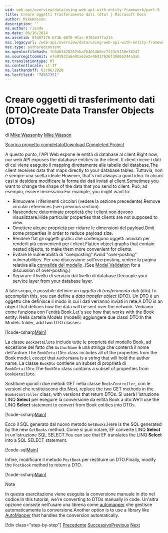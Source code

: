 ```yaml
---
uid: web-api/overview/data/using-web-api-with-entity-framework/part-5
title: Creare oggetti Trasferimento dati (dto) | Microsoft Docs
author: MikeWasson
description: ''
ms.author: riande
ms.date: 06/16/2014
ms.assetid: 0fd07176-b74b-48f0-9fac-0f02e3ffa213
msc.legacyurl: /web-api/overview/data/using-web-api-with-entity-framework/part-5
msc.type: authoredcontent
ms.openlocfilehash: fc0463420207eba764014b8ec7123c5150e38247
ms.sourcegitcommit: e7e91932a6e91a63e2e46417626f39d6b244a3ab
ms.translationtype: MT
ms.contentlocale: it-IT
ms.lasthandoff: 03/06/2020
ms.locfileid: "78557351"
---
```

# <a name="create-data-transfer-objects-dtos"></a><span data-ttu-id="f7856-102">Creare oggetti di trasferimento dati (DTO)</span><span class="sxs-lookup"><span data-stu-id="f7856-102">Create Data Transfer Objects (DTOs)</span></span>

<span data-ttu-id="f7856-103">di [Mike Wasson](https://github.com/MikeWasson)</span><span class="sxs-lookup"><span data-stu-id="f7856-103">by [Mike Wasson](https://github.com/MikeWasson)</span></span>

[<span data-ttu-id="f7856-104">Scarica progetto completato</span><span class="sxs-lookup"><span data-stu-id="f7856-104">Download Completed Project</span></span>](https://github.com/MikeWasson/BookService)

<span data-ttu-id="f7856-105">A questo punto, l'API Web espone le entità di database al client.</span><span class="sxs-lookup"><span data-stu-id="f7856-105">Right now, our web API exposes the database entities to the client.</span></span> <span data-ttu-id="f7856-106">Il client riceve i dati di cui viene eseguito il mapping direttamente alle tabelle del database.</span><span class="sxs-lookup"><span data-stu-id="f7856-106">The client receives data that maps directly to your database tables.</span></span> <span data-ttu-id="f7856-107">Tuttavia, non è sempre una scelta ideale.</span><span class="sxs-lookup"><span data-stu-id="f7856-107">However, that's not always a good idea.</span></span> <span data-ttu-id="f7856-108">In alcuni casi si desidera modificare la forma dei dati inviati al client.</span><span class="sxs-lookup"><span data-stu-id="f7856-108">Sometimes you want to change the shape of the data that you send to client.</span></span> <span data-ttu-id="f7856-109">Può, ad esempio, essere necessario:</span><span class="sxs-lookup"><span data-stu-id="f7856-109">For example, you might want to:</span></span>

- <span data-ttu-id="f7856-110">Rimuovere i riferimenti circolari (vedere la sezione precedente).</span><span class="sxs-lookup"><span data-stu-id="f7856-110">Remove circular references (see previous section).</span></span>
- <span data-ttu-id="f7856-111">Nascondere determinate proprietà che i client non devono visualizzare.</span><span class="sxs-lookup"><span data-stu-id="f7856-111">Hide particular properties that clients are not supposed to view.</span></span>
- <span data-ttu-id="f7856-112">Omettere alcune proprietà per ridurre le dimensioni del payload.</span><span class="sxs-lookup"><span data-stu-id="f7856-112">Omit some properties in order to reduce payload size.</span></span>
- <span data-ttu-id="f7856-113">Rendere flat gli oggetti grafici che contengono oggetti annidati per renderli più convenienti per i client.</span><span class="sxs-lookup"><span data-stu-id="f7856-113">Flatten object graphs that contain nested objects, to make them more convenient for clients.</span></span>
- <span data-ttu-id="f7856-114">Evitare le vulnerabilità di "overposting".</span><span class="sxs-lookup"><span data-stu-id="f7856-114">Avoid "over-posting" vulnerabilities.</span></span> <span data-ttu-id="f7856-115">Per una discussione sull'overposting, vedere la pagina relativa alla [convalida del modello](../../formats-and-model-binding/model-validation-in-aspnet-web-api.md) .</span><span class="sxs-lookup"><span data-stu-id="f7856-115">(See [Model Validation](../../formats-and-model-binding/model-validation-in-aspnet-web-api.md) for a discussion of over-posting.)</span></span>
- <span data-ttu-id="f7856-116">Separare il livello di servizio dal livello di database.</span><span class="sxs-lookup"><span data-stu-id="f7856-116">Decouple your service layer from your database layer.</span></span>

<span data-ttu-id="f7856-117">A tale scopo, è possibile definire un *oggetto di trasferimento dati* (dto).</span><span class="sxs-lookup"><span data-stu-id="f7856-117">To accomplish this, you can define a *data transfer object* (DTO).</span></span> <span data-ttu-id="f7856-118">Un DTO è un oggetto che definisce il modo in cui i dati verranno inviati in rete.</span><span class="sxs-lookup"><span data-stu-id="f7856-118">A DTO is an object that defines how the data will be sent over the network.</span></span> <span data-ttu-id="f7856-119">Vediamo come funziona con l'entità Book.</span><span class="sxs-lookup"><span data-stu-id="f7856-119">Let's see how that works with the Book entity.</span></span> <span data-ttu-id="f7856-120">Nella cartella Models (modelli) aggiungere due classi DTO:</span><span class="sxs-lookup"><span data-stu-id="f7856-120">In the Models folder, add two DTO classes:</span></span>

[!code-csharp[Main](part-5/samples/sample1.cs)]

<span data-ttu-id="f7856-121">La classe `BookDetailDto` include tutte le proprietà del modello Book, ad eccezione del fatto che `AuthorName` è una stringa che conterrà il nome dell'autore.</span><span class="sxs-lookup"><span data-stu-id="f7856-121">The `BookDetailDto` class includes all of the properties from the Book model, except that `AuthorName` is a string that will hold the author name.</span></span> <span data-ttu-id="f7856-122">La classe `BookDto` contiene un subset di proprietà di `BookDetailDto`.</span><span class="sxs-lookup"><span data-stu-id="f7856-122">The `BookDto` class contains a subset of properties from `BookDetailDto`.</span></span>

<span data-ttu-id="f7856-123">Sostituire quindi i due metodi GET nella classe `BooksController`, con le versioni che restituiscono dto.</span><span class="sxs-lookup"><span data-stu-id="f7856-123">Next, replace the two GET methods in the `BooksController` class, with versions that return DTOs.</span></span> <span data-ttu-id="f7856-124">Si userà l'istruzione LINQ **Select** per eseguire la conversione da entità Book a dto.</span><span class="sxs-lookup"><span data-stu-id="f7856-124">We'll use the LINQ **Select** statement to convert from Book entities into DTOs.</span></span>

[!code-csharp[Main](part-5/samples/sample2.cs)]

<span data-ttu-id="f7856-125">Ecco il SQL generato dal nuovo metodo `GetBooks`.</span><span class="sxs-lookup"><span data-stu-id="f7856-125">Here is the SQL generated by the new `GetBooks` method.</span></span> <span data-ttu-id="f7856-126">Come si può notare, EF converte LINQ **Select** in un'istruzione SQL SELECT.</span><span class="sxs-lookup"><span data-stu-id="f7856-126">You can see that EF translates the LINQ **Select** into a SQL SELECT statement.</span></span>

[!code-sql[Main](part-5/samples/sample3.sql)]

<span data-ttu-id="f7856-127">Infine, modificare il metodo `PostBook` per restituire un DTO.</span><span class="sxs-lookup"><span data-stu-id="f7856-127">Finally, modify the `PostBook` method to return a DTO.</span></span>

[!code-csharp[Main](part-5/samples/sample4.cs)]

> [!NOTE]
> <span data-ttu-id="f7856-128">In questa esercitazione viene eseguita la conversione manuale in dto nel codice.</span><span class="sxs-lookup"><span data-stu-id="f7856-128">In this tutorial, we're converting to DTOs manually in code.</span></span> <span data-ttu-id="f7856-129">Un'altra opzione consiste nell'usare una libreria come [automapper](http://automapper.org/) che gestisce automaticamente la conversione.</span><span class="sxs-lookup"><span data-stu-id="f7856-129">Another option is to use a library like [AutoMapper](http://automapper.org/) that handles the conversion automatically.</span></span>
> 
> [!div class="step-by-step"]
> <span data-ttu-id="f7856-130">[Precedente](part-4.md)
> [Successivo](part-6.md)</span><span class="sxs-lookup"><span data-stu-id="f7856-130">[Previous](part-4.md)
[Next](part-6.md)</span></span>
